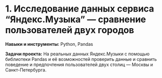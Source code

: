 # 1. Исследование данных сервиса “Яндекс.Музыка” — сравнение пользователей двух городов
**Навыки и инструменты:** Python, Pandas

**Задачи проекта:** На реальных данных Яндекс.Музыки c помощью библиотеки Pandas и её возможностей проверить данные и сравнить поведение и предпочтения пользователей двух столиц — Москвы и Санкт-Петербурга.
